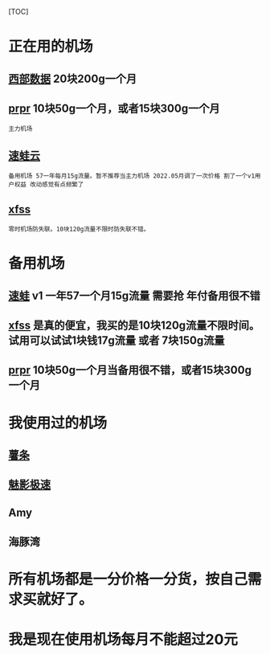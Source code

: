 [TOC]

# 正在用的机场

## [西部数据](https://fuqing.cz/aff.php?aff=527) 20块200g一个月
## [prpr](https://prpr.96110.cn.com/aff.php?aff=10276)  10块50g一个月，或者15块300g一个月
    主力机场
## [速蛙云](https://i.sw12.icu/hVl4)
    备用机场 57一年每月15g流量。暂不推荐当主力机场 2022.05月调了一次价格 割了一个v1用户权益 改动感觉有点频繁了
## [xfss](https://xf.gl/#/register?code=wvZkUq0Y)
    零时机场防失联。10块120g流量不限时防失联不错。

# 备用机场

## [速蛙](https://i.sw12.icu/hVl4) v1 一年57一个月15g流量 需要抢 年付备用很不错
## [xfss](https://xf.gl/#/register?code=wvZkUq0Y) 是真的便宜，我买的是10块120g流量不限时间。试用可以试试1块钱17g流量 或者 7块150g流量
## [prpr](https://prpr.96110.cn.com/aff.php?aff=10276)  10块50g一个月当备用很不错，或者15块300g一个月

# 我使用过的机场
## [薯条](https://sgi.anycast.gay/auth/register?code=4qIV)
## [魅影极速](https://docs.nameless13.com/kejin)
## Amy
## 海豚湾

# 所有机场都是一分价格一分货，按自己需求买就好了。
# 我是现在使用机场每月不能超过20元
